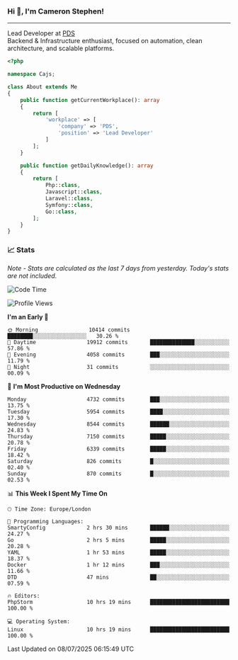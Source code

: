 ### Hi 👋, I'm Cameron Stephen!

---

Lead Developer at [PDS](https://prindatasolutions.co.uk)  
Backend & Infrastructure enthusiast, focused on automation, clean architecture, and scalable platforms.


```php
<?php

namespace Cajs;

class About extends Me
{
    public function getCurrentWorkplace(): array
    {
        return [
            'workplace' => [
                'company' => 'PDS',
                'position' => 'Lead Developer'
            ]
        ];
    }

    public function getDailyKnowledge(): array
    {
        return [
            Php::class,
            Javascript::class,
            Laravel::class,
            Symfony::class,
            Go::class,
        ];
    }
}
```

### 📈 Stats
<p><em>Note - Stats are calculated as the last 7 days from yesterday. Today's stats are not included.</em></p>


<!--START_SECTION:waka-->
![Code Time](http://img.shields.io/badge/Code%20Time-4%2C557%20hrs%2035%20mins-blue)

![Profile Views](http://img.shields.io/badge/Profile%20Views-0-blue)

**I'm an Early 🐤** 

```text
🌞 Morning                10414 commits       ████████░░░░░░░░░░░░░░░░░   30.26 % 
🌆 Daytime                19912 commits       ██████████████░░░░░░░░░░░   57.86 % 
🌃 Evening                4058 commits        ███░░░░░░░░░░░░░░░░░░░░░░   11.79 % 
🌙 Night                  31 commits          ░░░░░░░░░░░░░░░░░░░░░░░░░   00.09 % 
```
📅 **I'm Most Productive on Wednesday** 

```text
Monday                   4732 commits        ███░░░░░░░░░░░░░░░░░░░░░░   13.75 % 
Tuesday                  5954 commits        ████░░░░░░░░░░░░░░░░░░░░░   17.30 % 
Wednesday                8544 commits        ██████░░░░░░░░░░░░░░░░░░░   24.83 % 
Thursday                 7150 commits        █████░░░░░░░░░░░░░░░░░░░░   20.78 % 
Friday                   6339 commits        █████░░░░░░░░░░░░░░░░░░░░   18.42 % 
Saturday                 826 commits         █░░░░░░░░░░░░░░░░░░░░░░░░   02.40 % 
Sunday                   870 commits         █░░░░░░░░░░░░░░░░░░░░░░░░   02.53 % 
```


📊 **This Week I Spent My Time On** 

```text
🕑︎ Time Zone: Europe/London

💬 Programming Languages: 
SmartyConfig             2 hrs 30 mins       ██████░░░░░░░░░░░░░░░░░░░   24.27 % 
Go                       2 hrs 5 mins        █████░░░░░░░░░░░░░░░░░░░░   20.28 % 
YAML                     1 hr 53 mins        █████░░░░░░░░░░░░░░░░░░░░   18.37 % 
Docker                   1 hr 12 mins        ███░░░░░░░░░░░░░░░░░░░░░░   11.66 % 
DTD                      47 mins             ██░░░░░░░░░░░░░░░░░░░░░░░   07.59 % 

🔥 Editors: 
PhpStorm                 10 hrs 19 mins      █████████████████████████   100.00 % 

💻 Operating System: 
Linux                    10 hrs 19 mins      █████████████████████████   100.00 % 
```


 Last Updated on 08/07/2025 06:15:49 UTC
<!--END_SECTION:waka-->
